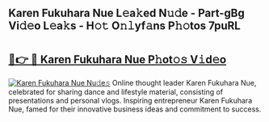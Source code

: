 ## Karen Fukuhara Nue L𝚎a𝚔ed N𝚞𝚍e - Part-gBg Vi𝚍𝚎o L𝚎a𝚔s - H𝚘𝚝 O𝚗𝚕yf𝚊ns P𝚑𝚘tos 7puRL

# <h2><a href="http://kf6ali.oniu.top/?m=Karen+Fukuhara+Nue">🔗👉 🔴 Karen Fukuhara Nue P𝚑ot𝚘𝚜 V𝚒d𝚎o</a></h2>

[![Karen Fukuhara Nue Nu𝚍e𝚜](https://i.imgur.com/0qMVB7G.gif)](http://kf6ali.oniu.top/?m=Karen+Fukuhara+Nue)
Online thought leader Karen Fukuhara Nue, celebrated for sharing dance and lifestyle material, consisting of presentations and personal vlogs. Inspiring entrepreneur Karen Fukuhara Nue, famed for their innovative business ideas and commitment to success.  
